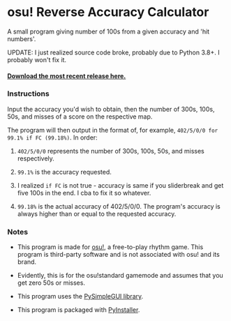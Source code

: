 # osu! Reverse Accuracy Calculator
A small program giving number of 100s from a given accuracy and 'hit numbers'.

UPDATE: I just realized source code broke, probably due to Python 3.8+. I probably won't fix it.
#### [Download the most recent release here.](https://github.com/RedstoneSRG/reverse-accuracy/releases)

### Instructions
Input the accuracy you'd wish to obtain, then the number of 300s, 100s, 50s, and misses of a score on the respective map.

The program will then output in the format of, for example, `402/5/0/0 for 99.1% if FC (99.18%)`. In order:

1. `402/5/0/0` represents the number of 300s, 100s, 50s, and misses respectively.

2. `99.1%` is the accuracy requested.

3. I realized `if FC` is not true - accuracy is same if you sliderbreak and get five 100s in the end. I cba to fix it so whatever.

4. `99.18%` is the actual accuracy of 402/5/0/0. The program's accuracy is always higher than or equal to the requested accuracy.

### Notes
* This program is made for [osu!](http://osu.ppy.sh/), a free-to-play rhythm game. This program is third-party software and is not associated with osu! and its brand.

* Evidently, this is for the osu!standard gamemode and assumes that you get zero 50s or misses.

* This program uses the [PySimpleGUI library](https://pypi.org/project/PySimpleGUI/).

* This program is packaged with [PyInstaller](https://pypi.org/project/PyInstaller/).
